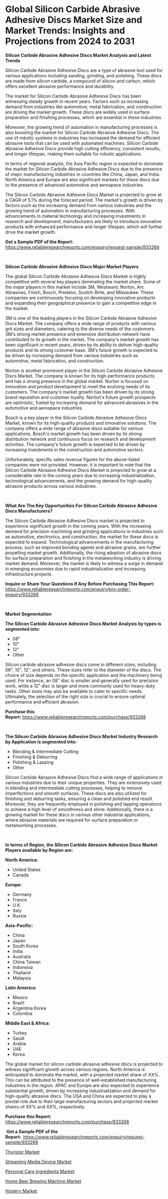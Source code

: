 <p><h1>Global Silicon Carbide Abrasive Adhesive Discs Market Size and Market Trends: Insights and Projections from 2024 to 2031</h1></p><p><strong>Silicon Carbide Abrasive Adhesive Discs Market Analysis and Latest Trends</strong></p>
<p><p>Silicon Carbide Abrasive Adhesive Discs are a type of abrasive tool used for various applications including sanding, grinding, and polishing. These discs are made from silicon carbide, a compound of silicon and carbon, which offers excellent abrasive performance and durability.</p><p>The market for Silicon Carbide Abrasive Adhesive Discs has been witnessing steady growth in recent years. Factors such as increasing demand from industries like automotive, metal fabrication, and construction are driving the market growth. These discs are widely used in surface preparation and finishing processes, which are essential in these industries.</p><p>Moreover, the growing trend of automation in manufacturing processes is also boosting the market for Silicon Carbide Abrasive Adhesive Discs. The use of robotic systems in industries has increased the demand for efficient abrasive tools that can be used with automated machines. Silicon Carbide Abrasive Adhesive Discs provide high cutting efficiency, consistent results, and longer lifespan, making them suitable for robotic applications.</p><p>In terms of regional analysis, the Asia Pacific region is expected to dominate the market for Silicon Carbide Abrasive Adhesive Discs due to the presence of major manufacturing industries in countries like China, Japan, and India. North America and Europe are also significant markets for these discs due to the presence of advanced automotive and aerospace industries.</p><p>The Silicon Carbide Abrasive Adhesive Discs Market is projected to grow at a CAGR of 5.1% during the forecast period. The market's growth is driven by factors such as the increasing demand from various industries and the growing trend of automation in manufacturing processes. With advancements in material technology and increasing investments in research and development, manufacturers are likely to introduce innovative products with enhanced performance and longer lifespan, which will further drive the market growth.</p></p>
<p><strong>Get a Sample PDF of the Report:&nbsp;</strong> <a href="https://www.reliableresearchreports.com/enquiry/request-sample/933268">https://www.reliableresearchreports.com/enquiry/request-sample/933268</a></p>
<p>&nbsp;</p>
<p><strong>Silicon Carbide Abrasive Adhesive Discs Major Market Players</strong></p>
<p><p>The global Silicon Carbide Abrasive Adhesive Discs Market is highly competitive with several key players dominating the market share. Some of the major players in this market include 3M, Westward, Norton, Arc Abrasives, Finish, Bosch, Predator, Scotch-Brite, and Milwaukee. These companies are continuously focusing on developing innovative products and expanding their geographical presence to gain a competitive edge in the market.</p><p>3M is one of the leading players in the Silicon Carbide Abrasive Adhesive Discs Market. The company offers a wide range of products with various grit sizes and diameters, catering to the diverse needs of the customers. 3M's strong market presence and extensive distribution network have contributed to its growth in the market. The company's market growth has been significant in recent years, driven by its ability to deliver high-quality products and its strong customer base. 3M's future growth is expected to be driven by increasing demand from various industries such as automotive, metal fabrication, and construction.</p><p>Norton is another prominent player in the Silicon Carbide Abrasive Adhesive Discs Market. The company is known for its high-performance products and has a strong presence in the global market. Norton is focused on innovation and product development to meet the evolving needs of its customers. The company's market growth has been driven by its strong brand reputation and customer loyalty. Norton's future growth prospects are optimistic, fueled by increasing demand for advanced abrasives in the automotive and aerospace industries.</p><p>Bosch is a key player in the Silicon Carbide Abrasive Adhesive Discs Market, known for its high-quality products and innovative solutions. The company offers a wide range of abrasive discs suitable for various applications. Bosch's market growth has been driven by its strong distribution network and continuous focus on research and development activities. The company's future growth is expected to be driven by increasing investments in the construction and automotive sectors.</p><p>Unfortunately, specific sales revenue figures for the above-listed companies were not provided. However, it is important to note that the Silicon Carbide Abrasive Adhesive Discs Market is projected to grow at a considerable rate in the coming years due to increasing industrialization, technological advancements, and the growing demand for high-quality abrasive products across various industries.</p></p>
<p>&nbsp;</p>
<p><strong>What Are The Key Opportunities For Silicon Carbide Abrasive Adhesive Discs Manufacturers?</strong></p>
<p><p>The Silicon Carbide Abrasive Adhesive Discs market is projected to experience significant growth in the coming years. With the increasing demand for precision machining and grinding applications in industries such as automotive, electronics, and construction, the market for these discs is expected to expand. Technological advancements in the manufacturing process, such as improved bonding agents and abrasive grains, are further propelling market growth. Additionally, the rising adoption of abrasive discs for surface preparation and finishing in the metalworking industry is driving market demand. Moreover, the market is likely to witness a surge in demand in emerging economies due to rapid industrialization and increasing infrastructure projects.</p></p>
<p><strong>Inquire or Share Your Questions If Any Before Purchasing This Report:</strong> <a href="https://www.reliableresearchreports.com/enquiry/pre-order-enquiry/933268">https://www.reliableresearchreports.com/enquiry/pre-order-enquiry/933268</a></p>
<p>&nbsp;</p>
<p><strong>Market Segmentation</strong></p>
<p><strong>The Silicon Carbide Abrasive Adhesive Discs Market Analysis by types is segmented into:</strong></p>
<p><ul><li>08”</li><li>10”</li><li>12”</li><li>Other</li></ul></p>
<p><p>Silicon carbide abrasive adhesive discs come in different sizes, including 08", 10", 12", and others. These sizes refer to the diameter of the discs. The choice of size depends on the specific application and the machinery being used. For instance, an 08" disc is smaller and generally used for precision work, while a 12" disc is larger and more commonly used for heavy-duty tasks. Other sizes may also be available to cater to specific needs. Ultimately, the selection of the right size is crucial to ensure optimal performance and efficient abrasion.</p></p>
<p><strong>Purchase this Report:&nbsp;</strong><a href="https://www.reliableresearchreports.com/purchase/933268">https://www.reliableresearchreports.com/purchase/933268</a></p>
<p>&nbsp;</p>
<p><strong>The Silicon Carbide Abrasive Adhesive Discs Market Industry Research by Application is segmented into:</strong></p>
<p><ul><li>Blending & Intermediate Cutting</li><li>Finishing & Deburring</li><li>Polishing & Lapping</li><li>Other</li></ul></p>
<p><p>Silicon Carbide Abrasive Adhesive Discs find a wide range of applications in various industries due to their unique properties. They are extensively used in blending and intermediate cutting processes, helping to remove imperfections and smooth surfaces. These discs are also utilized for finishing and deburring tasks, ensuring a clean and polished end result. Moreover, they are frequently employed in polishing and lapping operations to achieve a high level of smoothness and shine. Additionally, there is a growing market for these discs in various other industrial applications, where abrasive materials are required for surface preparation or metalworking processes.</p></p>
<p>&nbsp;</p>
<p><strong>In terms of Region, the Silicon Carbide Abrasive Adhesive Discs Market Players available by Region are:</strong></p>
<p>
    <p> <strong> North America: </strong>
        <ul>
            <li>United States</li>
            <li>Canada</li>
        </ul>
        </p> 
    <p> <strong> Europe: </strong>
        <ul>
            <li>Germany</li>
            <li>France</li>
            <li>U.K.</li>
            <li>Italy</li>
            <li>Russia</li>
        </ul>
        </p> 
    <p> <strong> Asia-Pacific: </strong>
        <ul>
            <li>China</li>
            <li>Japan</li>
            <li>South Korea</li>
            <li>India</li>
            <li>Australia</li>
            <li>China Taiwan</li>
            <li>Indonesia</li>
            <li>Thailand</li>
            <li>Malaysia</li>
        </ul>
        </p> 
    <p> <strong> Latin America: </strong>
        <ul>
            <li>Mexico</li>
            <li>Brazil</li>
            <li>Argentina Korea</li>
            <li>Colombia</li>
        </ul>
        </p> 
    <p> <strong> Middle East & Africa: </strong>
        <ul>
            <li>Turkey</li>
            <li>Saudi</li>
            <li>Arabia</li>
            <li>UAE</li>
            <li>Korea</li>
        </ul>
    </p>
    </p>
<p><p>The global market for silicon carbide abrasive adhesive discs is projected to witness significant growth across various regions. North America is anticipated to dominate the market, with a projected market share of XX%. This can be attributed to the presence of well-established manufacturing industries in the region. APAC and Europe are also expected to experience substantial growth, driven by increasing industrialization and demand for high-quality abrasive discs. The USA and China are expected to play a pivotal role due to their large manufacturing sectors and projected market shares of XX% and XX%, respectively.</p></p>
<p><strong>Purchase this Report: </strong><a href="https://www.reliableresearchreports.com/purchase/933268">https://www.reliableresearchreports.com/purchase/933268</a></p>
<p>&nbsp;<strong>Get a Sample PDF of the Report:&nbsp;&nbsp;</strong><a href="https://www.reliableresearchreports.com/enquiry/request-sample/933268">https://www.reliableresearchreports.com/enquiry/request-sample/933268</a></p>
<p><strong></strong></p>
<p><p><a href="https://medium.com/@patriciaday39/decoding-thyristor-market-metrics-market-share-trends-and-growth-patterns-c6b788820e5c">Thyristor Market</a></p><p><a href="https://medium.com/p/33bd561088bf/edit">Streaming Media Device Market</a></p><p><a href="https://medium.com/p/83160a8ce909/edit">Personal Care Ingredients Market</a></p><p><a href="https://medium.com/p/d4d405eeb229/edit">Home Beer Brewing Machine Market</a></p><p><a href="https://medium.com/p/bfb82562119e/edit">Hosiery Market</a></p></p>